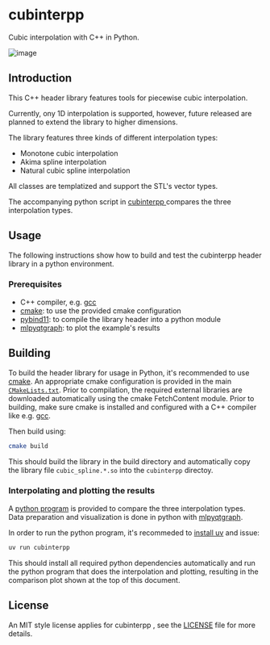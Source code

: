 # cubinterpp

Cubic interpolation with C++ in Python.

![image](https://user-images.githubusercontent.com/5203275/211158357-3686465b-8363-4066-8535-1e2a648f5406.png)

## Introduction

This C++ header library features tools for piecewise cubic interpolation.

Currently, ony 1D interpolation is supported, however, future released are planned to extend the library to higher dimensions.

The library features three kinds of different interpolation types:

- Monotone cubic interpolation
- Akima spline interpolation 
- Natural cubic spline interpolation

All classes are templatized and support the STL's vector types.

The accompanying python script in [cubinterpp ](cubinterpp ) compares the three
interpolation types.

## Usage

The following instructions show how to build and test the cubinterpp header
library in a python environment.

### Prerequisites

- C++ compiler, e.g. [gcc](https://gcc.gnu.org/)
- [cmake](https://cmake.org/): to use the provided cmake configuration
- [pybind11](https://github.com/pybind/pybind11): to compile the library header
  into a python module
- [mlpyqtgraph](https://github.com/swvanbuuren/mlpyqtgraph): to plot the
  example's results

## Building

To build the header library for usage in Python, it's recommended to use
[cmake](https://cmake.org/). An appropriate cmake configuration is provided in
the main [`CMakeLists.txt`](CMakeLists.txt). Prior to compilation, the required
external libraries are downloaded automatically using the cmake FetchContent
module. Prior to building, make sure cmake is installed and configured with a
C++ compiler like e.g. [gcc](https://gcc.gnu.org/).

Then build using:

```bash
cmake build
```

This should build the library in the build directory and automatically copy the
library file `cubic_spline.*.so` into the `cubinterpp` directoy.

### Interpolating and plotting the results

A [python program](cubinterpp/main.py) is provided to compare the three
interpolation types. Data preparation and visualization is done in python with
[mlpyqtgraph](https://github.com/swvanbuuren/mlpyqtgraph).

In order to run the python program, it's recommeded to [install
uv](https://docs.astral.sh/uv/getting-started/installation/#standalone-installer)
and issue:

```bash
uv run cubinterpp 
```

This should install all required python dependencies automatically and run the
python program that does the interpolation and plotting, resulting in the
comparison plot shown at the top of this document.

## License

An MIT style license applies for cubinterpp , see the [LICENSE](LICENSE) file for
more details.

